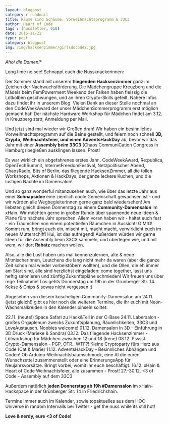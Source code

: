 ```yaml
---
layout: blogpost
category : rundmail
title: Räume sind Schäume, Vorweihnachtsprogramm & 33C3
author: Heart of Code
tags : [nussletter, 010]
date: 2016-11-22
type: post
category: blogpost
img: /img/hacksenzimmer/girlsdocode2.jpg
---
```

**Ahoi die Damen*!**

Long time no see!
Schnappt euch die Nussknackerinnen:

Der Sommer stand mit unserem **fliegenden Hacksenzimmer** ganz im Zeichen der Nachwuchsförderung. Die Mädchengruppe Kreuzberg und die Mädels beim FemPowerment Weekend der Falken haben fleissig die Lötkolben geschwungen, und an ihren Crypto-Skills gefeilt. Nähere Infos dazu findet ihr in unserem Blog. Vielen Dank an dieser Stelle nochmal an den CodeWeekAward der unser MädchenSommerprogramm erst möglich gemacht hat! Der nächste Hardware Workshop für Mädchen findet am 3.12. in Kreuzberg statt, Anmeldung per Mail.

Und jetzt sind mal wieder wir Großen dran! Wir haben ein besinnliches Vorweihnachtsprogramm auf die Beine gestellt, und feiern noch schnell **3D, Crypto, Weihnachtsfeier, und einen AdventsHackDay** ab, bevor wir das Jahr mit einer **Assembly beim 33C3** (Chaos CommuniCation Congress in Hamburg) begießen ausklingen lassen. Prost!

Es war wirklich ein abgefahrenes erstes Jahr.. CodeWeekAward, Re:publica, OpenTechSummit, InternetFreedomFestival, Netzpolitischer Abend, ChaosRadio, Bits of Berlin, das fliegende HacksenZimmer, all die tollen Workshops, Aktionen & HackDays, der ganze leckere Kuchen, und die lustigen Nächte im Damensalon!

Und so ganz wonderful mitanzusehen auch, wie über das letzte Jahr aus einer **Schnapsidee** eine ziemlich coole Gemeinschaft gewachsen ist - und wir würden alle Wegbegleiterinnen gerne ganz bald wiedersehen! Am liebsten gleich diesen Donnerstag zu einem **Community-Damensalon** im xHain. Wir möchten gerne in großer Runde über spannende neue Ideen & Pläne fürs nächste Jahr sprechen. Allem voran haben wir - haltet euch fest - ein Träumchen von einem potentiellen Räumchen in Aussicht! O!M!G! Kommt rum, bringt euch ein, mischt mit, macht macht, verwirklicht euch im neuen Mutterschiff! Hui, ist das aufregend! Außerdem würden wir gerne Ideen für die Assembly beim 33C3 sammeln, und überlegen wie, und mit wem, wir dort **Rabatz** machen wollen.

Also, alle die Lust haben uns mal kennenzulernen, alte & neue Mitmischerinnen, Leutchens die lang nicht mehr da waren (aber die ganze Zeit schon mal wieder vorbeistöbern wollten), und die Ollen, die eh immer am Start sind, alle sind herzlichst eingeladen: come together, lasst uns heftig salonieren und zünftig Zukunftspläne schmieden! Wir freuen uns über rege Teilnahme! Los gehts Donnerstag um 19h in der Grünberger Str. 14. Kekse & Chips & sowas nicht vergessen :)

Abgesehen von diesem kuscheligen Community-Damensalon am 24.11. (jetzt gleich!) gibt es hier noch die weiteren Termine, die ihr euch mit Neon-Wachsmalkreiden in den Kalender pinseln solltet:

22.11. (heute!) Space Safari zu Hack&Tell in der C-Base
24.11. Labersalon - großes Orgaplenum zwecks Zukunftsplanung, Räumlichkeiten, 33C3 und LoveAustausch. Noobies welcome!
01.12. Damensalon in 3D - Einführung in 3D Druck (Marieke & Sandra)
03.12. Das fliegende Hacksenzimmer - Lötworkshop für Mädchen zwischen 12 und 18 (Irene)
08.12. Psssst.. Crypto-Damensalon - PGP, OTR.. WTF?! Kleine Cryptoparty fürs Herz aus Code (Cat & Marie)
11.12. AdventsHackDay - Besinnliches Abhängen und Coden! Ob Arduino-Weihnachtsbaumschmuck, eine AI die euren Wunschzettel zusammenstellt oder eine ErinnerungsApp für Neujahrsvorsätze. Bringt vorbei, womit ihr euch beschäftigt.
16.12. xHain & Heart of Code Weihnachtsfeier, alle zusammen - Prost!
27.-30.12. <3 of Code - Assembly auf dem 33C3

Außerdem natürlich **jeden Donnerstag ab 19h #Damensalon** im xHain-Hackspace in der Grünberger Str. 14 in Friedrichshain.

Termine immer auch im Kalender, sowie topaktuelles aus dem HOC-Universe in random Intervalls bei Twitter -  get the nuss while its still hot!

**Love & nerdy,
eure <3 of Code!**

